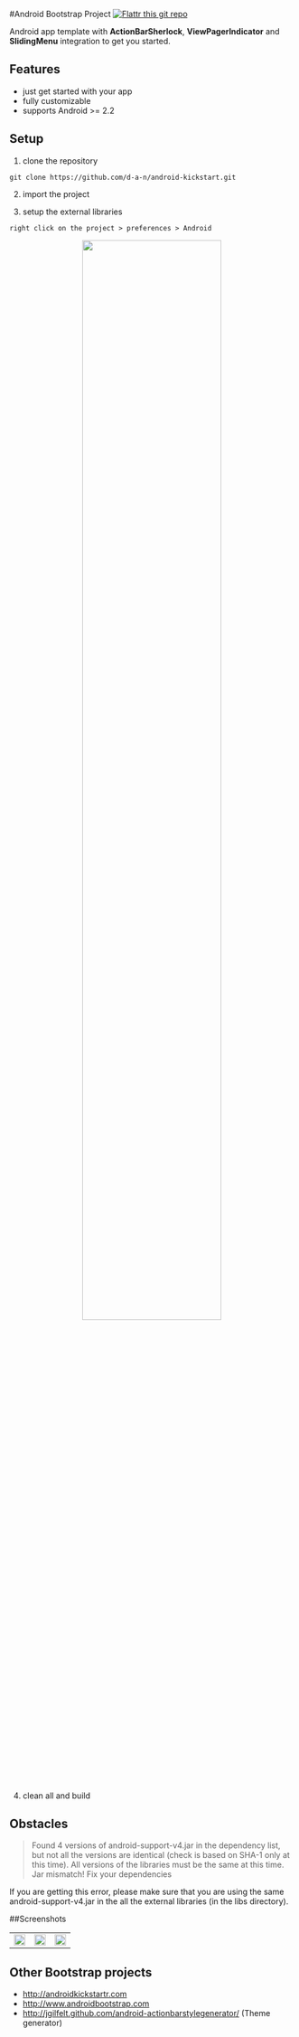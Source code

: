 #Android Bootstrap Project [![Flattr this git repo](http://api.flattr.com/button/flattr-badge-large.png)](https://flattr.com/submit/auto?user_id=dans&url=https://github.com/d-a-n/android-kickstart&title=android-kickstart&language=&tags=github&category=software) 

Android app template with **ActionBarSherlock**, **ViewPagerIndicator** and **SlidingMenu** integration to get you started.

## Features
- just get started with your app
- fully customizable
- supports Android >= 2.2

## Setup
1. clone the repository
```
git clone https://github.com/d-a-n/android-kickstart.git
```

2. import the project

3. setup the external libraries
```
right click on the project > preferences > Android
```
<center>
<img src="https://raw.github.com/d-a-n/android-kickstart/assets/screen4.png" width="70%">
</center>

4. clean all and build


## Obstacles

> Found 4 versions of android-support-v4.jar in the dependency list, but not all the versions are identical (check is based on SHA-1 only at this time). All versions of the libraries must be the same at this time.
Jar mismatch! Fix your dependencies

If you are getting this error, please make sure that you are using the same android-support-v4.jar in the all the external libraries (in the libs directory).


##Screenshots

<table>
<tr><td><img src="https://raw.github.com/d-a-n/android-kickstart/assets/screen1.png" width="100%"></td>
<td><img src="https://raw.github.com/d-a-n/android-kickstart/assets/screen2.png" width="100%"></td>
<td><img src="https://raw.github.com/d-a-n/android-kickstart/assets/screen3.png" width="100%"></td>
</table>

## Other Bootstrap projects
- http://androidkickstartr.com
- http://www.androidbootstrap.com
- http://jgilfelt.github.com/android-actionbarstylegenerator/ (Theme generator)

